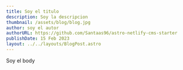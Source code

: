 ```yaml
---
title: Soy el titulo
description: Soy la descripcion
thumbnail: /assets/blog/blog.jpg
author: soy el autor
authorURL: https://github.com/Santaas96/astro-netlify-cms-starter
publishDate: 15 Feb 2023
layout: ../../layouts/BlogPost.astro
---
```

Soy el body